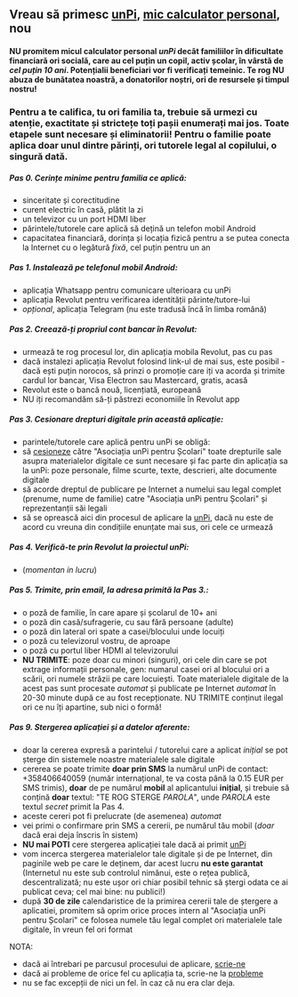 ## Vreau să primesc [unPi](https://www.unpi.ro/), [mic calculator personal](http://pc.unpi.ro/), nou

#### NU **promitem** micul calculator personal _unPi_ decât familiilor în dificultate financiară ori socială, care au cel puțin un copil, **activ școlar**, în vârstă de _cel puțin 10 ani_. Potențialii beneficiari vor fi verificați temeinic. Te rog NU abuza de bunătatea noastră, a donatorilor noștri, ori de resursele și timpul nostru!

### Pentru a te califica, tu ori familia ta, trebuie să urmezi cu atenție, exactitate și strictețe **toți** pașii enumerați mai jos. **Toate** etapele sunt necesare și eliminatorii! Pentru o familie poate aplica doar unul dintre părinți, ori tutorele legal al copilului, o singură dată.

##### Pas 0. Cerințe minime pentru familia ce aplică:
- sinceritate și corectitudine
- curent electric în casă, plătit la zi
- un televizor cu un port HDMI liber
- părintele/tutorele care aplică să dețină un telefon mobil Android
- capacitatea financiară, dorința și locația fizică pentru a se putea conecta la Internet cu o legătură _fixă_, cel puțin pentru un an

##### Pas 1. Instalează pe telefonul mobil Android:
- aplicația Whatsapp pentru comunicare ulterioara cu unPi
- aplicația Revolut pentru verificarea identității părinte/tutore-lui
- _opțional_, aplicația Telegram (nu este tradusă încă în limba română)

##### Pas 2. Creează-ți propriul cont bancar în Revolut:
- urmează te rog procesul lor, din aplicația mobila Revolut, pas cu pas
- dacă instalezi aplicația Revolut folosind link-ul de mai sus, este posibil - dacă ești puțin norocos, să prinzi o promoție care iți va acorda și trimite cardul lor bancar, Visa Electron sau Mastercard, gratis, acasă
- Revolut este o bancă nouă, licențiată, europeană
- NU iți recomandăm să-ți păstrezi economiile în Revolut app

##### Pas 3. Cesionare drepturi digitale prin această aplicație:
- parintele/tutorele care aplică pentru unPi se obligă:
- să [cesioneze](https://dexonline.ro/definitie/cesiona) către "Asociația unPi pentru Școlari" toate drepturile sale asupra materialelor digitale ce sunt necesare și fac parte din aplicația sa la unPi: poze personale, filme scurte, texte, descrieri, alte documente digitale
- să acorde dreptul de publicare pe Internet a numelui sau legal complet (prenume, nume de familie) catre "Asociația unPi pentru Școlari" și reprezentanții săi legali
- să se oprească aici din procesul de aplicare la [unPi](https://www.unpi.ro/), dacă nu este de acord cu vreuna din condițiile enunțate mai sus, ori cele ce urmează

##### Pas 4. Verifică-te prin Revolut la proiectul unPi:
- (_momentan in lucru_)

##### Pas 5. Trimite, prin email, la adresa primită la Pas 3.:
- o poză de familie, în care apare și școlarul de 10+ ani
- o poză din casă/sufragerie, cu sau fără persoane (adulte)
- o poză din lateral ori spate a casei/blocului unde locuiți
- o poză cu televizorul vostru, de aproape
- o poză cu portul liber HDMI al televizorului
- **NU TRIMITE**: poze doar cu minori (singuri), ori cele din care se pot extrage informații personale, gen: numarul casei ori al blocului ori a scării, ori numele străzii pe care locuiești. Toate materialele digitale de la acest pas sunt procesate _automat_ și publicate pe Internet _automat_ în 20-30 minute după ce au fost recepționate. NU TRIMITE conținut ilegal ori ce nu îți apartine, sub nici o formă!

##### Pas 9. Stergerea aplicației și a datelor aferente:
- doar la cererea expresă a parintelui / tutorelui care a aplicat _inițial_ se pot șterge din sistemele noastre materialele sale digitale
- cererea se poate trimite **doar prin SMS** la numărul unPi de contact: +358406640059 (număr internațional, te va costa până la 0.15 EUR per SMS trimis), **doar** de pe numărul **mobil** al aplicantului **inițial**, și trebuie să conțină **doar** textul: "TE ROG STERGE _PAROLA_", unde _PAROLA_ este textul _secret_ primit la Pas 4.
- aceste cereri pot fi prelucrate (de asemenea) _automat_
- vei primi o confirmare prin SMS a cererii, pe numărul tău mobil (_doar_ dacă erai deja înscris în sistem)
- **NU mai POTI** cere stergerea aplicației tale dacă ai primit [unPi](http://pc.unpi.ro/)
- vom incerca stergerea materialelor tale digitale și de pe Internet, din paginile web pe care le deținem, dar acest lucru **nu este garantat** (Internetul nu este sub controlul nimănui, este o rețea publică, descentralizată; nu este ușor ori chiar posibil tehnic să ștergi odata ce ai publicat ceva; cel mai bine: nu publici!)
- după **30 de zile** calendaristice de la primirea cererii tale de ștergere a aplicatiei, promitem să oprim orice proces intern al "Asociația unPi pentru Școlari" ce folosea numele tău legal complet ori materialele tale digitale, în vreun fel ori format

NOTA:
- dacă ai întrebari pe parcusul procesului de aplicare, [scrie-ne](mailto:intrebari@unpi.ro)
- dacă ai probleme de orice fel cu aplicația ta, scrie-ne la [probleme](mailto:probleme@unpi.ro)
- nu se fac excepții de nici un fel. în caz că nu era clar deja.
